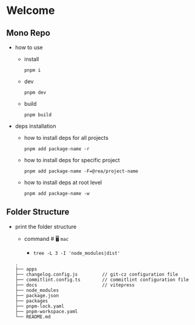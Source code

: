 # Welcome

## Mono Repo

- how to use

  - install

    ```shell
    pnpm i
    ```

  - dev

    ```shell
    pnpm dev
    ```

  - build

    ```shell
    pnpm build
    ```

- deps installation

  - how to install deps for all projects

    ```shell
    pnpm add package-name -r
    ```

  - how to install deps for specific project

    ```shell
    pnpm add package-name -F=@rea/project-name
    ```

  - how to install deps at root level

    ```shell
    pnpm add package-name -w
    ```

## Folder Structure

- print the folder structure

  - command # 🖥️ `mac`

    - `tree -L 3 -I 'node_modules|dist'`

  ```shell
  .
  ├── apps
  ├── changelog.config.js         // git-cz configuration file
  ├── commitlint.config.ts        // commitlint configuration file
  ├── docs                        // vitepress
  ├── node_modules
  ├── package.json
  ├── packages
  ├── pnpm-lock.yaml
  ├── pnpm-workspace.yaml
  └── README.md
  ```
